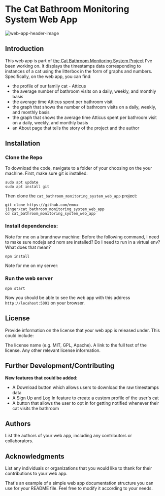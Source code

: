 # The Cat Bathroom Monitoring System Web App
![web-app-header-image]("public/images/web-app-header-img.png") 
## Introduction
This web app is part of [the Cat Bathroom Monitoring System Project](https://github.com/emma-jinger/Cat_Bathroom_Monitoring_System) I've been working on. It displays the timestamps data corresponding to instances of a cat using the litterbox in the form of graphs and numbers. Specifically, on the web app, you can find:

- the profile of our family cat - Atticus
- the average number of bathroom visits on a daily, weekly, and monthly basis
- the average time Atticus spent per bathroom visit 
- the graph that shows the number of bathroom visits on a daily, weekly, and monthly basis
- the graph that shows the average time Atticus spent per bathroom visit on a daily, weekly, and monthly basis
- an About page that tells the story of the project and the author

## Installation

### Clone the Repo
To download the code, navigate to a folder of your choosing on the your machine. First, make sure git is installed:
```
sudo apt update
sudo apt install git
```
Then clone the `cat_bathroom_monitoring_system_web_app` project:
```
git clone https://github.com/emma-jinger/cat_bathroom_monitoring_system_web_app
cd cat_bathroom_monitoring_system_web_app
```

### Install dependencies:
Note for me on a brandnew machine: Before the following command, I need to make sure nodejs and nom are installed? Do I need to run in a virtual env? What does that mean? 
```
npm install
``` 
Note for me on my server: 

### Run the web server
```
npm start
```
Now you should be able to see the web app with this address `http://locahost:5001` on your browser. 


## License
Provide information on the license that your web app is released under. This could include:

The license name (e.g. MIT, GPL, Apache).
A link to the full text of the license.
Any other relevant license information.

## Further Development/Contributing

**New features that could be added**:

- A Download button which allows users to download the raw timestamps data 
- A Sign Up and Log In feature to create a custom profile of the user's cat
- A button that allows the user to opt in for getting notified whenever their cat visits the bathroom 

## Authors
List the authors of your web app, including any contributors or collaborators.

## Acknowledgments
List any individuals or organizations that you would like to thank for their contributions to your web app.

That's an example of a simple web app documentation structure you can use for your README file. Feel free to modify it according to your needs.